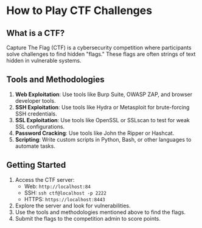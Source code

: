# How to Play CTF Challenges

## What is a CTF?
Capture The Flag (CTF) is a cybersecurity competition where participants solve challenges to find hidden "flags." These flags are often strings of text hidden in vulnerable systems.

## Tools and Methodologies
1. **Web Exploitation**: Use tools like Burp Suite, OWASP ZAP, and browser developer tools.
2. **SSH Exploitation**: Use tools like Hydra or Metasploit for brute-forcing SSH credentials.
3. **SSL Exploitation**: Use tools like OpenSSL or SSLscan to test for weak SSL configurations.
4. **Password Cracking**: Use tools like John the Ripper or Hashcat.
5. **Scripting**: Write custom scripts in Python, Bash, or other languages to automate tasks.

## Getting Started
1. Access the CTF server:
   - Web: `http://localhost:84`
   - SSH: `ssh ctf@localhost -p 2222`
   - HTTPS: `https://localhost:8443`
2. Explore the server and look for vulnerabilities.
3. Use the tools and methodologies mentioned above to find the flags.
4. Submit the flags to the competition admin to score points.
